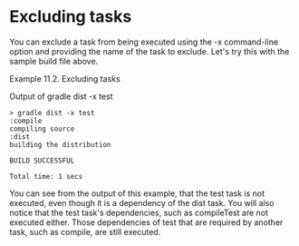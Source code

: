 # Excluding tasks

You can exclude a task from being executed using the -x command-line option and providing the name of the task to exclude. Let's try this with the sample build file above.

Example 11.2. Excluding tasks

Output of gradle dist -x test

    > gradle dist -x test
    :compile
    compiling source
    :dist
    building the distribution

    BUILD SUCCESSFUL

    Total time: 1 secs

You can see from the output of this example, that the test task is not executed, even though it is a dependency of the dist task. You will also notice that the test task's dependencies, such as compileTest are not executed either. Those dependencies of test that are required by another task, such as compile, are still executed.



